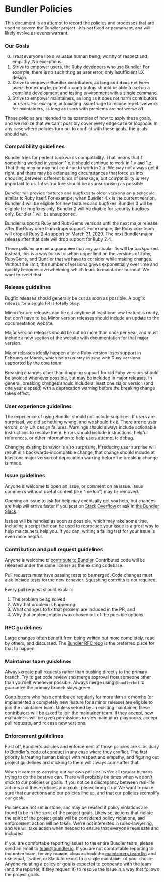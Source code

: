 # Bundler Policies

This document is an attempt to record the policies and processes that are used to govern the Bundler project--it's not fixed or permanent, and will likely evolve as events warrant.

### Our Goals

0. Treat everyone like a valuable human being, worthy of respect and empathy. No exceptions.
1. Strive to empower users, the Ruby developers who use Bundler. For example, there is no such thing as user error, only insufficient UX design.
2. Strive to empower Bundler contributors, as long as it does not harm users. For example, potential contributors should be able to set up a complete development and testing environment with a single command.
3. Strive to empower maintainers, as long as it does not harm contributors or users. For example, automating issue triage to reduce repetitive work for maintainers, as long as users with problems are not worse off.

These policies are intended to be examples of how to apply these goals, and we realize that we can't possibly cover every edge case or loophole. In any case where policies turn out to conflict with these goals, the goals should win.

### Compatibility guidelines

Bundler tries for perfect backwards compatibility. That means that if something worked in version 1.x, it should continue to work in 1.y and 1.z. That thing may or may not continue to work in 2.x. We may not always get it right, and there may be extenuating circumstances that force us into choosing between different kinds of breakage, but compatibility is very important to us. Infrastructure should be as unsurprising as possible.

Bundler will provide features and bugfixes to older versions on a schedule similar to Ruby itself. For example, when Bundler 4.x is the current version, Bundler 4 will be eligible for new features and bugfixes. Bundler 3 will be eligible for bugfixes only. Bundler 2 will be eligible for security bugfixes only. Bundler 1 will be unsupported.

Bundler supports Ruby and RubyGems versions until the next major release after the Ruby core team drops support. For example, the Ruby core team will drop all Ruby 2.4 support on March 31, 2020. The next Bundler major release after that date will drop support for Ruby 2.4.

These policies are not a guarantee that any particular fix will be backported. Instead, this is a way for us to set an upper limit on the versions of Ruby, RubyGems, and Bundler that we have to consider while making changes. Without the limit, the number of versions grows exponentially over time and quickly becomes overwhelming, which leads to maintainer burnout. We want to avoid that.

### Release guidelines

Bugfix releases should generally be cut as soon as possible. A bugfix release for a single PR is totally okay.

Minor/feature releases can be cut anytime at least one new feature is ready, but don't have to be. Minor version releases should include an update to the documentation website.

Major version releases should be cut no more than once per year, and must include a new section of the website with documentation for that major version.

Major releases ideally happen after a Ruby version loses support in February or March, which helps us stay in sync with Ruby versions uspported by the core team.

Breaking changes other than dropping support for old Ruby versions should be avoided whenever possible, but may be included in major releases. In general, breaking changes should include at least one major version (and one year elapsed) with a deprecation warning before the breaking change takes effect.

### User experience guidelines

The experience of using Bundler should not include surprises. If users are surprised, we did something wrong, and we should fix it. There are no user errors, only UX design failures. Warnings should always include actionable instructions to resolve them. Errors should include instructions, helpful references, or other information to help users attempt to debug.

Changing existing behavior is also surprising. If reducing user surprise will result in a backwards-incompatible change, that change should include at least one major version of deprecation warning before the breaking change is made.

### Issue guidelines

Anyone is welcome to open an issue, or comment on an issue. Issue comments without useful content (like “me too”) may be removed.

Opening an issue to ask for help may eventually get you help, but chances are help will arrive faster if you post on [Stack Overflow](https://stackoverflow.com) or ask in [the Bundler Slack](https://slack.bundler.io).

Issues will be handled as soon as possible, which may take some time. Including a script that can be used to reproduce your issue is a great way to help maintainers help you. If you can, writing a failing test for your issue is even more helpful.

### Contribution and pull request guidelines

Anyone is welcome to [contribute to Bundler](README.md). Contributed code will be released under the same license as the existing codebase.

Pull requests must have passing tests to be merged. Code changes must also include tests for the new behavior. Squashing commits is not required.

Every pull request should explain:

1. The problem being solved
2. Why that problem is happening
3. What changes to fix that problem are included in the PR, and
4. Why that implementation was chosen out of the possible options.

### RFC guidelines

Large changes often benefit from being written out more completely, read by others, and discussed. The [Bundler RFC repo](https://github.com/bundler/rfcs) is the preferred place for that to happen.

### Maintainer team guidelines

Always create pull requests rather than pushing directly to the primary branch. Try to get code review and merge approval from someone other than yourself whenever possible. Always merge using `@bundlerbot` to guarantee the primary branch stays green.

Contributors who have contributed regularly for more than six months (or implemented a completely new feature for a minor release) are eligible to join the maintainer team. Unless vetoed by an existing maintainer, these contributors will be asked to join the maintainer team. If they accept, new maintainers will be given permissions to view maintainer playbooks, accept pull requests, and release new versions.

### Enforcement guidelines

First off, Bundler's policies and enforcement of those policies are subsidiary to [Bundler's code of conduct](https://github.com/rubygems/bundler/blob/master/CODE_OF_CONDUCT.md) in any case where they conflict. The first priority is treating human beings with respect and empathy, and figuring out project guidelines and sticking to them will always come after that.

When it comes to carrying out our own policies, we're all regular humans trying to do the best we can. There will probably be times when we don't stick to our policies or goals. If you notice a discrepancy between real-life actions and these policies and goals, please bring it up! We want to make sure that our actions and our policies line up, and that our policies exemplify our goals.

Policies are not set in stone, and may be revised if policy violations are found to be in the spirit of the project goals. Likewise, actions that violate the spirit of the project goals will be considered policy violations, and enforcement action will be taken. We're not interested in rules-lawyering, and we will take action when needed to ensure that everyone feels safe and included.

If you are comfortable reporting issues to the entire Bundler team, please send an email to team@bundler.io. If you are not comfortable reporting to the entire team, for any reason, please check the [maintainers team list](https://bundler.io/team) and use email, Twitter, or Slack to report to a single maintainer of your choice. Anyone violating a policy or goal is expected to cooperate with the team (and the reporter, if they request it) to resolve the issue in a way that follows the project goals.
